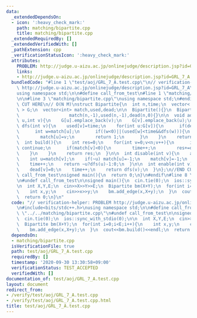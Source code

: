 ```yaml
---
data:
  _extendedDependsOn:
  - icon: ':heavy_check_mark:'
    path: matching/bipartite.cpp
    title: matching/bipartite.cpp
  _extendedRequiredBy: []
  _extendedVerifiedWith: []
  _pathExtension: cpp
  _verificationStatusIcon: ':heavy_check_mark:'
  attributes:
    PROBLEM: http://judge.u-aizu.ac.jp/onlinejudge/description.jsp?id=GRL_7_A
    links:
    - http://judge.u-aizu.ac.jp/onlinejudge/description.jsp?id=GRL_7_A
  bundledCode: "#line 1 \"test/aoj/GRL_7_A.test.cpp\"\n// verification-helper: PROBLEM\
    \ http://judge.u-aizu.ac.jp/onlinejudge/description.jsp?id=GRL_7_A\n\n#include<bits/stdc++.h>\n\
    using namespace std;\n\n#define call_from_test\n#line 1 \"matching/bipartite.cpp\"\
    \n\n#line 3 \"matching/bipartite.cpp\"\nusing namespace std;\n#endif\n//BEGIN\
    \ CUT HERE\n// O(N M)\nstruct Bipartite{\n  int n,time;\n  vector< vector<int>\
    \ > G;\n  vector<int> match,used,dead;\n\n  Bipartite(){}\n  Bipartite(int n):n(n),time(0),G(n),\n\
    \                   match(n,-1),used(n,-1),dead(n,0){}\n\n  void add_edge(int\
    \ u,int v){\n    G[u].emplace_back(v);\n    G[v].emplace_back(u);\n  }\n\n  int\
    \ dfs(int v){\n    used[v]=time;\n    for(int u:G[v]){\n      if(dead[u]) continue;\n\
    \      int w=match[u];\n      if((w<0)||(used[w]<time&&dfs(w))){\n        match[v]=u;\n\
    \        match[u]=v;\n        return 1;\n      }\n    }\n    return 0;\n  }\n\n\
    \  int build(){\n    int res=0;\n    for(int v=0;v<n;v++){\n      if(dead[v])\
    \ continue;\n      if(match[v]<0){\n        time++;\n        res+=dfs(v);\n  \
    \    }\n    }\n    return res;\n  }\n\n  int disable(int v){\n    assert(!dead[v]);\n\
    \    int u=match[v];\n    if(~u) match[u]=-1;\n    match[v]=-1;\n    dead[v]=1;\n\
    \    time++;\n    return ~u?dfs(u)-1:0;\n  }\n\n  int enable(int v){\n    assert(dead[v]);\n\
    \    dead[v]=0;\n    time++;\n    return dfs(v);\n  }\n};\n//END CUT HERE\n#ifndef\
    \ call_from_test\nsigned main(){\n  return 0;\n}\n#endif\n#line 8 \"test/aoj/GRL_7_A.test.cpp\"\
    \n#undef call_from_test\n\nsigned main(){\n  cin.tie(0);\n  ios::sync_with_stdio(0);\n\
    \n  int X,Y,E;\n  cin>>X>>Y>>E;\n  Bipartite bm(X+Y);\n  for(int i=0;i<E;i++){\n\
    \    int x,y;\n    cin>>x>>y;\n    bm.add_edge(x,X+y);\n  }\n  cout<<bm.build()<<endl;\n\
    \  return 0;\n}\n"
  code: "// verification-helper: PROBLEM http://judge.u-aizu.ac.jp/onlinejudge/description.jsp?id=GRL_7_A\n\
    \n#include<bits/stdc++.h>\nusing namespace std;\n\n#define call_from_test\n#include\
    \ \"../../matching/bipartite.cpp\"\n#undef call_from_test\n\nsigned main(){\n\
    \  cin.tie(0);\n  ios::sync_with_stdio(0);\n\n  int X,Y,E;\n  cin>>X>>Y>>E;\n\
    \  Bipartite bm(X+Y);\n  for(int i=0;i<E;i++){\n    int x,y;\n    cin>>x>>y;\n\
    \    bm.add_edge(x,X+y);\n  }\n  cout<<bm.build()<<endl;\n  return 0;\n}\n"
  dependsOn:
  - matching/bipartite.cpp
  isVerificationFile: true
  path: test/aoj/GRL_7_A.test.cpp
  requiredBy: []
  timestamp: '2020-09-30 13:30:58+09:00'
  verificationStatus: TEST_ACCEPTED
  verifiedWith: []
documentation_of: test/aoj/GRL_7_A.test.cpp
layout: document
redirect_from:
- /verify/test/aoj/GRL_7_A.test.cpp
- /verify/test/aoj/GRL_7_A.test.cpp.html
title: test/aoj/GRL_7_A.test.cpp
---
```

